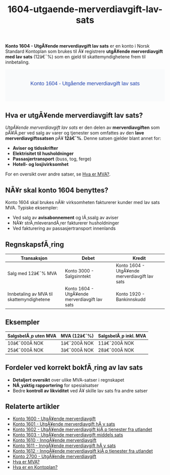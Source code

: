 ﻿---
title: "1604-utgaende-merverdiavgift-lav-sats"
meta_title: "1604-utgaende-merverdiavgift-lav-sats"
meta_description: '**Konto 1604 - UtgÃ¥ende merverdiavgift lav sats** er en konto i Norsk Standard Kontoplan som brukes til Ã¥ registrere **utgÃ¥ende merverdiavgift med lav sats**...'
slug: 1604-utgaende-merverdiavgift-lav-sats
type: blog
layout: pages/single
---

**Konto 1604 - UtgÃ¥ende merverdiavgift lav sats** er en konto i Norsk Standard Kontoplan som brukes til Ã¥ registrere **utgÃ¥ende merverdiavgift med lav sats** (12â€¯%) som en gjeld til skattemyndighetene frem til innbetaling.

![Illustrasjon av konto 1604 utgÃ¥ende merverdiavgift lav sats](1604-utgaende-merverdiavgift-lav-sats-image.svg)

## Hva er utgÃ¥ende merverdiavgift lav sats?

*UtgÃ¥ende merverdiavgift lav sats* er den delen av **merverdiavgiften** som pÃ¥lÃ¸per ved salg av varer og tjenester som omfattes av den **lave merverdiavgiftssatsen** pÃ¥ **12â€¯%**. Denne satsen gjelder blant annet for:

* **Aviser og tidsskrifter**
* **Elektrisitet til husholdninger**
* **Passasjertransport** (buss, tog, ferge)
* **Hotell- og losjivirksomhet**

For en oversikt over andre satser, se [Hva er MVA?](/blogs/regnskap/hva-er-moms-mva "Hva er MVA? MVA-regnskapsfÃ¸ring og merverdiavgift").

## NÃ¥r skal konto 1604 benyttes?

Konto 1604 skal brukes nÃ¥r virksomheten fakturerer kunder med lav sats MVA. Typiske eksempler:

* Ved salg av **avisabonnement** og lÃ¸ssalg av aviser
* NÃ¥r strÃ¸mleverandÃ¸rer fakturerer husholdninger
* Ved fakturering av passasjertransport innenlands

## RegnskapsfÃ¸ring

| Transaksjon                                    | Debet                                   | Kredit                                           |
|------------------------------------------------|-----------------------------------------|--------------------------------------------------|
| Salg med 12â€¯% MVA                              | Konto 3000 - Salgsinntekt               | Konto 1604 - UtgÃ¥ende merverdiavgift lav sats     |
| Innbetaling av MVA til skattemyndighetene      | Konto 1604 - UtgÃ¥ende merverdiavgift lav sats | Konto 1920 - Bankinnskudd                        |

## Eksempler

| SalgsbelÃ¸p uten MVA | MVA (12â€¯%)  | SalgsbelÃ¸p inkl. MVA |
|---------------------|-------------|----------------------|
| 10â€¯000Â NOK          | 1â€¯200Â NOK   | 11â€¯200Â NOK           |
| 25â€¯000Â NOK          | 3â€¯000Â NOK   | 28â€¯000Â NOK           |

## Fordeler ved korrekt bokfÃ¸ring av lav sats

* **Detaljert oversikt** over ulike MVA-satser i regnskapet
* **NÃ¸yaktig rapportering** for spesialsatser
* Bedre **kontroll av likviditet** ved Ã¥ skille lav sats fra andre satser

## Relaterte artikler

* [Konto 1600 - UtgÃ¥ende merverdiavgift](/blogs/kontoplan/1600-utgaende-merverdiavgift "Konto 1600 - UtgÃ¥ende merverdiavgift")
* [Konto 1601 - UtgÃ¥ende merverdiavgift hÃ¸y sats](/blogs/kontoplan/1601-utgaende-merverdiavgift-hoy-sats "Konto 1601 - UtgÃ¥ende merverdiavgift hÃ¸y sats")
* [Konto 1602 - UtgÃ¥ende merverdiavgift kjÃ¸p tjenester fra utlandet](/blogs/kontoplan/1602-utgaende-merverdiavgift-kjop-tjen-fra-utlandet "Konto 1602 - UtgÃ¥ende merverdiavgift kjÃ¸p tjenester fra utlandet")
* [Konto 1603 - UtgÃ¥ende merverdiavgift middels sats](/blogs/kontoplan/1603-utgaende-merverdiavgift-middels-sats "Konto 1603 - UtgÃ¥ende merverdiavgift middels sats")
* [Konto 1610 - InngÃ¥ende merverdiavgift](/blogs/kontoplan/1610-inngaaende-merverdiavgift "Konto 1610 - InngÃ¥ende merverdiavgift")
* [Konto 1611 - InngÃ¥ende merverdiavgift hÃ¸y sats](/blogs/kontoplan/1611-inngaaende-merverdiavgift-hoy-sats "Konto 1611 - InngÃ¥ende merverdiavgift hÃ¸y sats")
* [Konto 1612 - InngÃ¥ende merverdiavgift kjÃ¸p tjenester fra utlandet](/blogs/kontoplan/1612-inngaaende-merverdiavgift-kjop-tjen-fra-utlandet "Konto 1612 - InngÃ¥ende merverdiavgift kjÃ¸p tjenester fra utlandet")
* [Konto 2700 - UtgÃ¥ende merverdiavgift](/blogs/kontoplan/2700-utgaende-merverdiavgift "Konto 2700 - UtgÃ¥ende merverdiavgift")
* [Hva er MVA?](/blogs/regnskap/hva-er-moms-mva "Hva er MVA? MVA-regnskapsfÃ¸ring og merverdiavgift")
* [Hva er en Kontoplan?](/blogs/regnskap/hva-er-kontoplan "Hva er en Kontoplan? Komplett Guide til Kontoplaner i Norsk Regnskap")

